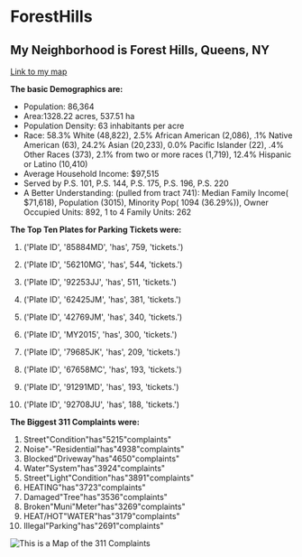 # ForestHills
## My Neighborhood is Forest Hills, Queens, NY


[Link to my map](https://github.com/Greg51697/hello-world/blob/master/map%20(1).geojson)

**The basic Demographics are:**
* 	Population: 86,364
* 	Area:1328.22 acres, 537.51 ha
* 	Population Density: 63 inhabitants per acre
* 	Race: 58.3% White (48,822), 2.5% African American (2,086), .1% Native American (63), 24.2% Asian (20,233), 0.0% Pacific Islander (22), .4% Other Races (373), 2.1% from two or more races (1,719), 12.4% Hispanic or Latino (10,410) 
* 	Average Household Income: $97,515
* 	Served by P.S. 101, P.S. 144, P.S. 175, P.S. 196, P.S. 220
* 	A Better Understanding: (pulled from tract 741): Median Family Income( $71,618), Population (3015), Minority Pop( 1094 (36.29%)), Owner Occupied Units: 892, 1 to 4 Family Units: 262

**The Top Ten Plates for Parking Tickets were:**
1) ('Plate ID', '85884MD', 'has', 759, 'tickets.')

2) ('Plate ID', '56210MG', 'has', 544, 'tickets.')

3) ('Plate ID', '92253JJ', 'has', 511, 'tickets.')

4) ('Plate ID', '62425JM', 'has', 381, 'tickets.')

5) ('Plate ID', '42769JM', 'has', 340, 'tickets.')

6) ('Plate ID', 'MY2015', 'has', 300, 'tickets.')

7) ('Plate ID', '79685JK', 'has', 209, 'tickets.')

8) ('Plate ID', '67658MC', 'has', 193, 'tickets.')

9) ('Plate ID', '91291MD', 'has', 193, 'tickets.')

10) ('Plate ID', '92708JU', 'has', 188, 'tickets.')

**The Biggest 311 Complaints were:**
1) Street"Condition"has"5215"complaints"
2) Noise"-"Residential"has"4938"complaints"
3) Blocked"Driveway"has"4650"complaints"
4) Water"System"has"3924"complaints"
5) Street"Light"Condition"has"3891"complaints"
6) HEATING"has"3723"complaints"
7) Damaged"Tree"has"3536"complaints"
8) Broken"Muni"Meter"has"3269"complaints"
9) HEAT/HOT"WATER"has"3179"complaints"
10) Illegal"Parking"has"2691"complaints"


![This is a Map of the 311 Complaints](/images/Complaints.png)
